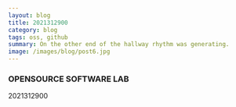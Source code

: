 ```yaml
---
layout: blog
title: 2021312900
category: blog
tags: oss, github  
summary: On the other end of the hallway rhythm was generating.
image: /images/blog/post6.jpg
---
```


### OPENSOURCE SOFTWARE LAB

2021312900
